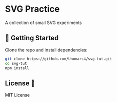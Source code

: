 # SVG Practice 
A collection of small SVG experiments 

## 🚀 Getting Started

Clone the repo and install dependencies:

```bash
git clone https://github.com/Unomars4/svg-tut.git
cd svg-tut
npm install
```

## License 🪪
MIT License
